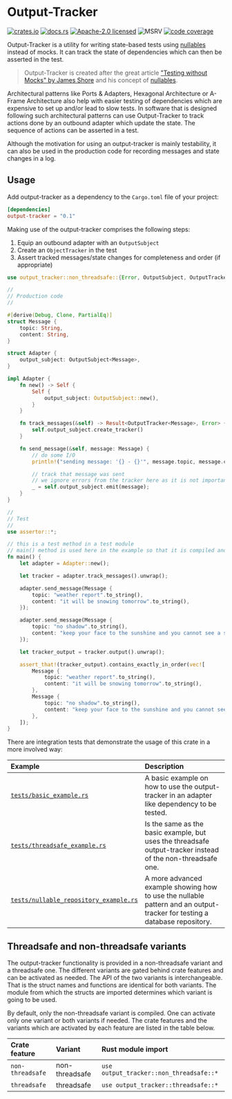 # Output-Tracker

[![crates.io][crates-badge]][crates-url]
[![docs.rs][docs-badge]][docs-url]
[![Apache-2.0 licensed][license-badge]][license-url]
![MSRV][msrv-badge]
[![code coverage][code-coverage-badge]][code-coverage-url]

Output-Tracker is a utility for writing state-based tests using [nullables] instead of mocks. It can
track the state of dependencies which can then be asserted in the test.

> Output-Tracker is created after the great article
> ["Testing without Mocks" by James Shore][output-tracking]
> and his concept of [nullables].

Architectural patterns like Ports & Adapters, Hexagonal Architecture or A-Frame Architecture also
help with easier testing of dependencies which are expensive to set up and/or lead to slow tests.
In software that is designed following such architectural patterns can use Output-Tracker to track
actions done by an outbound adapter which update the state. The sequence of actions can be asserted
in a test.

Although the motivation for using an output-tracker is mainly testability, it can also be used
in the production code for recording messages and state changes in a log.

## Usage

Add output-tracker as a dependency to the `Cargo.toml` file of your project:

```toml
[dependencies]
output-tracker = "0.1"
```

Making use of the output-tracker comprises the following steps:

1. Equip an outbound adapter with an `OutputSubject`
2. Create an `ObjectTracker` in the test
3. Assert tracked messages/state changes for completeness and order (if appropriate)

```rust
use output_tracker::non_threadsafe::{Error, OutputSubject, OutputTracker};

//
// Production code
//

#[derive(Debug, Clone, PartialEq)]
struct Message {
    topic: String,
    content: String,
}

struct Adapter {
    output_subject: OutputSubject<Message>,
}

impl Adapter {
    fn new() -> Self {
        Self {
            output_subject: OutputSubject::new(),
        }
    }

    fn track_messages(&self) -> Result<OutputTracker<Message>, Error> {
        self.output_subject.create_tracker()
    }

    fn send_message(&self, message: Message) {
        // do some I/O
        println!("sending message: '{} - {}'", message.topic, message.content);

        // track that message was sent
        // we ignore errors from the tracker here as it is not important for the business logic.
        _ = self.output_subject.emit(message);
    }
}

//
// Test
//
use assertor::*;

// this is a test method in a test module
// main() method is used here in the example so that it is compiled and run during doc-tests
fn main() {
    let adapter = Adapter::new();

    let tracker = adapter.track_messages().unwrap();

    adapter.send_message(Message {
        topic: "weather report".to_string(),
        content: "it will be snowing tomorrow".to_string(),
    });

    adapter.send_message(Message {
        topic: "no shadow".to_string(),
        content: "keep your face to the sunshine and you cannot see a shadow".to_string(),
    });

    let tracker_output = tracker.output().unwrap();

    assert_that!(tracker_output).contains_exactly_in_order(vec![
        Message {
            topic: "weather report".to_string(),
            content: "it will be snowing tomorrow".to_string(),
        },
        Message {
            topic: "no shadow".to_string(),
            content: "keep your face to the sunshine and you cannot see a shadow".to_string(),
        },
    ]);
}
```

There are integration tests that demonstrate the usage of this crate in a more involved way:

| Example                                                                        | Description                                                                                                              |
|:-------------------------------------------------------------------------------|:-------------------------------------------------------------------------------------------------------------------------|
| [`tests/basic_example.rs`](tests/basic_example.rs)                             | A basic example on how to use the output-tracker in an adapter like dependency to be tested.                             |
| [`tests/threadsafe_example.rs`](tests/threadsafe_example.rs)                   | Is the same as the basic example, but uses the threadsafe output-tracker instead of the non-threadsafe one.              |
| [`tests/nullable_repository_example.rs`](tests/nullable_repository_example.rs) | A more advanced example showing how to use the nullable pattern and an output-tracker for testing a database repository. |

## Threadsafe and non-threadsafe variants

The output-tracker functionality is provided in a non-threadsafe variant and a threadsafe one. The
different variants are gated behind crate features and can be activated as needed. The API of the
two variants is interchangeable. That is the struct names and functions are identical for both
variants. The module from which the structs are imported determines which variant is going to be
used.

By default, only the non-threadsafe variant is compiled. One can activate only one variant or both
variants if needed. The crate features and the variants which are activated by each feature are
listed in the table below.

| Crate feature    | Variant        | Rust module import                      |
|:-----------------|:---------------|:----------------------------------------|
| `non-threadsafe` | non-threadsafe | `use output_tracker::non_threadsafe::*` |
| `threadsafe`     | threadsafe     | `use output_tracker::threadsafe::*`     |

<!-- Badges and related URLs -->

[crates-badge]: https://img.shields.io/crates/v/output-tracker.svg

[crates-url]: https://crates.io/crates/output-tracker

[docs-badge]: https://docs.rs/output-tracker/badge.svg

[docs-url]: https://docs.rs/output-tracker

[license-badge]: https://img.shields.io/github/license/innoave/output-tracker?color=blue

[license-url]: https://github.com/innoave/output-tracker/blob/main/LICENSE

[msrv-badge]: https://img.shields.io/crates/msrv/output-tracker?color=chocolate

[code-coverage-badge]: https://codecov.io/github/innoave/output-tracker/graph/badge.svg?token=o0w7R7J0Op

[code-coverage-url]: https://codecov.io/github/innoave/output-tracker


<!-- External Links -->

[nullables]: https://www.jamesshore.com/v2/projects/nullables

[output-tracking]: https://www.jamesshore.com/v2/projects/nullables/testing-without-mocks#output-tracking

